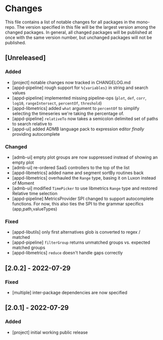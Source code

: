 # Changes
This file contains a list of notable changes for all packages in the 
mono-repo.  The version specified in this file will be the largest
version among the changed packages.  In general, all changed packages
will be published at once with the same version number, but unchanged 
packages will not be published.

## [Unreleased]
### Added
- [project] notable changes now tracked in CHANGELOG.md
- [appd-pipeline] rough support for `%{variables}` in string and search values
- [appd-pipeline] implemented missing pipeline-ops (`plot`, `def`, `corr`, `log10`, `rangeIntersect`, `percentOf`, `threshold`)
- [appd-libmetrics] added `what` argument to `percentOf` to simplify selecting the timeseries we're taking the percentage of.
- [appd-pipeline] `relativeTo` now takes a semicolon delimited set of paths to search relative to
- [appd-ui] added ADMB language pack to expression editor *finally* providing autocomplete

### Changed
- [admb-ui] empty plot groups are now suppressed instead of showing an empty plot
- [admb-ui] re-ordered SaaS controllers to the top of the list
- [appd-libmetrics] added name and segment sortBy routines back
- [appd-libmetrics] overhauled the `Range` type, basing it on Luxon instead of Moment
- [admb-ui] modified `TimePicker` to use libmetrics `Range` type and restored Relative time selection
- [appd-pipeline] MetricsProvider SPI changed to support autocomplete functions.  For now, this also ties the
  SPI to the grammar specifics (app,path,valueTypes)

### Fixed
- [appd-libutils] only first alternatives glob is converted to regex / matched
- [appd-pipeline] `filterGroup` returns unmatched groups vs. expected matched groups
- [appd-libmetrics] `reduce` doesn't handle gaps correctly

## [2.0.2] - 2022-07-29
### Fixed
- [multiple] inter-package dependencies are now specified

## [2.0.1] - 2022-07-29
### Added
- [project] initial working public release
